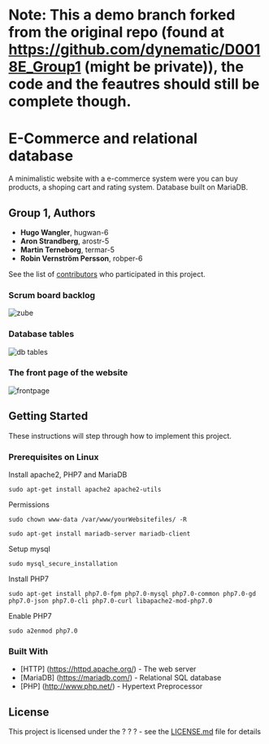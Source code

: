 # Note: This a demo branch forked from the original repo (found at https://github.com/dynematic/D0018E_Group1 (might be private)), the code and the feautres should still be complete though.

# E-Commerce and relational database

A minimalistic website with a e-commerce system were you can buy products, a shoping cart and rating system. Database built on MariaDB.

## Group 1, Authors

* **Hugo Wangler**, hugwan-6
* **Aron Strandberg**, arostr-5
* **Martin Terneborg**, termar-5
* **Robin Vernström Persson**, robper-6

See the list of [contributors](https://github.com/dynematic/D0018E_Group1/graphs/contributors) who participated in this project.

### Scrum board backlog

![zube](https://imgur.com/mqRmTZ2.jpg)


### Database tables

![db tables](https://i.imgur.com/bCzyxLf.png)


### The front page of the website
![frontpage](https://imgur.com/PMDlnwX.png)

## Getting Started

These instructions will step through how to implement this project.

### Prerequisites on Linux
Install apache2, PHP7 and MariaDB
```
sudo apt-get install apache2 apache2-utils
```

Permissions
```
sudo chown www-data /var/www/yourWebsitefiles/ -R
```


```
sudo apt-get install mariadb-server mariadb-client
```

Setup mysql
```
sudo mysql_secure_installation
```

Install PHP7
```
sudo apt-get install php7.0-fpm php7.0-mysql php7.0-common php7.0-gd php7.0-json php7.0-cli php7.0-curl libapache2-mod-php7.0
```

Enable PHP7
```
sudo a2enmod php7.0
```

### Built With

* [HTTP] (https://httpd.apache.org/) - The web server
* [MariaDB] (https://mariadb.com/) - Relational SQL database
* [PHP] (http://www.php.net/) - Hypertext Preprocessor

## License

This project is licensed under the ? ? ? - see the [LICENSE.md](LICENSE.md) file for details
